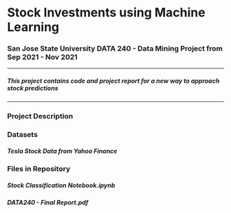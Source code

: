 # Stock Investments using Machine Learning

### San Jose State University DATA 240 - Data Mining Project from Sep 2021 - Nov 2021

---
##### This project contains code and project report for a new way to approach stock predictions
---

### Project Description


### Datasets
##### Tesla Stock Data from Yahoo Finance


### Files in Repository
##### Stock Classification Notebook.ipynb

##### DATA240 - Final Report.pdf
